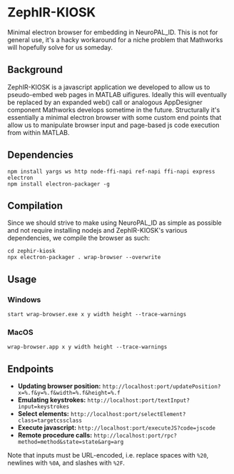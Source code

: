 # ZephIR-KIOSK
Minimal electron browser for embedding in NeuroPAL_ID. This is not for general use, it's a hacky workaround for a niche problem that Mathworks will hopefully solve for us someday.

## Background
ZephIR-KIOSK is a javascript application we developed to allow us to pseudo-embed web pages in MATLAB uifigures. Ideally this will eventually be replaced by an expanded web() call or analogous AppDesigner component Mathworks develops sometime in the future. Structurally it's essentially a minimal electron browser with some custom end points that allow us to manipulate browser input and page-based js code execution from within MATLAB.

## Dependencies
```
npm install yargs ws http node-ffi-napi ref-napi ffi-napi express electron
npm install electron-packager -g
```

## Compilation
Since we should strive to make using NeuroPAL_ID as simple as possible and not require installing nodejs and ZephIR-KIOSK's various dependencies, we compile the browser as such:

```
cd zephir-kiosk
npx electron-packager . wrap-browser --overwrite
```

## Usage

### Windows
`start wrap-browser.exe x y width height --trace-warnings`

### MacOS
`wrap-browser.app x y width height --trace-warnings`

## Endpoints

- **Updating browser position:** `http://localhost:port/updatePosition?x=%.f&y=%.f&width=%.f&height=%.f`
- **Emulating keystrokes:** `http://localhost:port/textInput?input=keystrokes`
- **Select elements:** `http://localhost:port/selectElement?class=targetcssclass`
- **Execute javascript:** `http://localhost:port/executeJS?code=jscode`
- **Remote procedure calls:** `http://localhost:port/rpc?method=method&state=state&arg=arg`

Note that inputs must be URL-encoded, i.e. replace spaces with `%20`, newlines with `%0A`, and slashes with `%2F`.
